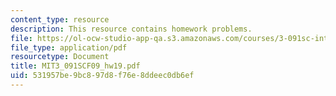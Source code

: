 ```yaml
---
content_type: resource
description: This resource contains homework problems.
file: https://ol-ocw-studio-app-qa.s3.amazonaws.com/courses/3-091sc-introduction-to-solid-state-chemistry-fall-2010/531957be9bc897d8f76e8ddeec0db6ef_MIT3_091SCF09_hw19.pdf
file_type: application/pdf
resourcetype: Document
title: MIT3_091SCF09_hw19.pdf
uid: 531957be-9bc8-97d8-f76e-8ddeec0db6ef
---
```

